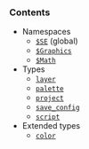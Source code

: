 ### Contents

* Namespaces
  * [`$SE`](global.md) (global)
  * [`$Graphics`](graphics.md)
  * [`$Math`](math.md)
* Types
  * [`layer`](layer.md)
  * [`palette`](palette.md)
  * [`project`](project.md)
  * [`save_config`](save_config.md)
  * [`script`](script.md)
* Extended types
  * [`color`](color.md)
  